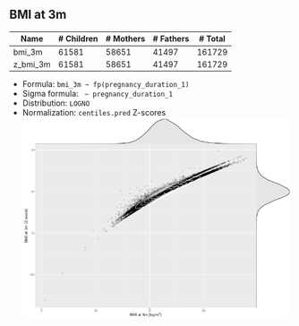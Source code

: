 ## BMI at 3m

| Name | # Children | # Mothers | # Fathers | # Total |
| ---- | ---------- | --------- | --------- | ------- |
| bmi_3m | 61581 | 58651 | 41497 | 161729 |
| z_bmi_3m | 61581 | 58651 | 41497 | 161729 |

- Formula: `bmi_3m ~ fp(pregnancy_duration_1)`
- Sigma formula: ` ~ pregnancy_duration_1`
- Distribution: `LOGNO`
- Normalization: `centiles.pred` Z-scores
![](plots/z_bmi_3m_vs_bmi_3m_child.png)


